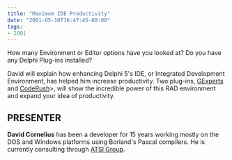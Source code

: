```yaml
---
title: "Maximum IDE Productivity"
date: "2001-05-10T16:47:45-08:00"
tags:
- 2001
---
```


How many Environment or Editor options have you looked at?  Do you have any Delphi Plug-ins installed? 

David will explain how enhancing Delphi 5's IDE, or Integrated Development Environment, has helped him increase productivity. Two plug-ins, [GExperts](http://www.gexperts.org/) and [CodeRush](http://www.eagle-software.com/)>, will show the incredible power of this RAD environment and expand your idea of productivity.

## PRESENTER ##

**David Cornelius** has been a developer for 15 years working mostly on the DOS and Windows platforms using Borland's Pascal compilers.  He is currently consulting through [ATSI Group](http://www.atsigroup.com/).
